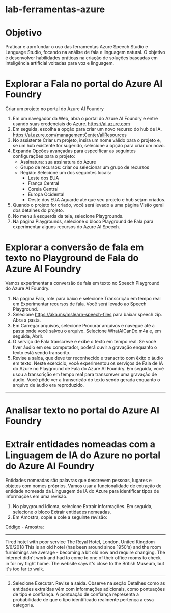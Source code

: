 # lab-ferramentas-azure

# Objetivo

Praticar e aprofundar o uso das ferramentas Azure Speech Studio e Language Studio, focando na análise de fala e linguagem natural. 
O objetivo é desenvolver habilidades práticas na criação de soluções baseadas em inteligência artificial voltadas para voz e linguagem. 

# Explorar a Fala no portal do Azure AI Foundry

Criar um projeto no portal do Azure AI Foundry
1. Em um navegador da Web, abra o portal do Azure AI Foundry e entre usando suas credenciais do Azure. 
	https://ai.azure.com
2. Em seguida, escolha a opção para criar um novo recurso do hub de IA.
	https://ai.azure.com/managementCenter/allResources
4. No assistente Criar um projeto, insira um nome válido para o projeto e, se um hub existente for sugerido, selecione a opção para criar um novo.
5. Expanda Opções avançadas para especificar as seguintes configurações para o projeto:
   * Assinatura: sua assinatura do Azure
   * Grupo de recursos: criar ou selecionar um grupo de recursos
   * Região: Selecione um dos seguintes locais:
      - Leste dos EUA
      - França Central
      - Coreia Central
      - Europa Ocidental
      - Oeste dos EUA
Aguarde até que seu projeto e hub sejam criados.
6. Quando o projeto for criado, você será levado a uma página Visão geral dos detalhes do projeto.
7. No menu à esquerda da tela, selecione Playgrounds.
8. Na página Playgrounds, selecione o bloco Playground de Fala para experimentar alguns recursos do Azure AI Speech.

# Explorar a conversão de fala em texto no Playground de Fala do Azure AI Foundry

Vamos experimentar a conversão de fala em texto no Speech Playground do Azure AI Foundry.
1. Na página Fala, role para baixo e selecione Transcrição em tempo real em Experimentar recursos de fala. Você será levado ao Speech Playground.
2. Selecione https://aka.ms/mslearn-speech-files para baixar speech.zip. Abra a pasta.
3. Em Carregar arquivos, selecione Procurar arquivos e navegue até a pasta onde você salvou o arquivo. Selecione WhatAICanDo.m4a e, em seguida, Abrir.
4. O serviço de Fala transcreve e exibe o texto em tempo real. Se você tiver áudio em seu computador, poderá ouvir a gravação enquanto o texto está sendo transcrito.
5. Revise a saída, que deve ter reconhecido e transcrito com êxito o áudio em texto.
Neste exercício, você experimentou os serviços de Fala de IA do Azure no Playground de Fala do Azure AI Foundry. Em seguida, você usou a transcrição em tempo real para transcrever uma gravação de áudio. Você pôde ver a transcrição do texto sendo gerada enquanto o arquivo de áudio era reproduzido.

----------------------------------------------------------------------------------------------------------------------------------------

# Analisar texto no portal do Azure AI Foundry

# Extrair entidades nomeadas com a Linguagem de IA do Azure no portal do Azure AI Foundry
Entidades nomeadas são palavras que descrevem pessoas, lugares e objetos com nomes próprios. Vamos usar a funcionalidade de extração de entidade nomeada da Linguagem de IA do Azure para identificar tipos de informações em uma revisão.
1. No playground Idioma, selecione Extrair informações. Em seguida, selecione o bloco Extrair entidades nomeadas.
2. Em Amostra, copie e cole a seguinte revisão:

Código - Amostra:
*******************************************************************************************************************
 Tired hotel with poor service
 The Royal Hotel, London, United Kingdom
 5/6/2018
 This is an old hotel (has been around since 1950's) and the room furnishings are average - becoming a bit old now and require changing. The internet didn't work and had to come to one of their office rooms to check in for my flight home. The website says it's close to the British Museum, but it's too far to walk.
******************************************************************************************************************

3. Selecione Executar. Revise a saída. Observe na seção Detalhes como as entidades extraídas vêm com informações adicionais, como pontuações de tipo e confiança. A pontuação de confiança representa a probabilidade de que o tipo identificado realmente pertença a essa categoria.
